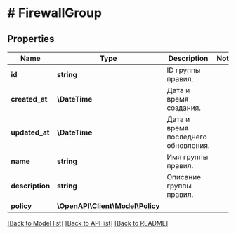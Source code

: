 # # FirewallGroup

## Properties

Name | Type | Description | Notes
------------ | ------------- | ------------- | -------------
**id** | **string** | ID группы правил. |
**created_at** | **\DateTime** | Дата и время создания. |
**updated_at** | **\DateTime** | Дата и время последнего обновления. |
**name** | **string** | Имя группы правил. |
**description** | **string** | Описание группы правил. |
**policy** | [**\OpenAPI\Client\Model\Policy**](Policy.md) |  |

[[Back to Model list]](../../README.md#models) [[Back to API list]](../../README.md#endpoints) [[Back to README]](../../README.md)
